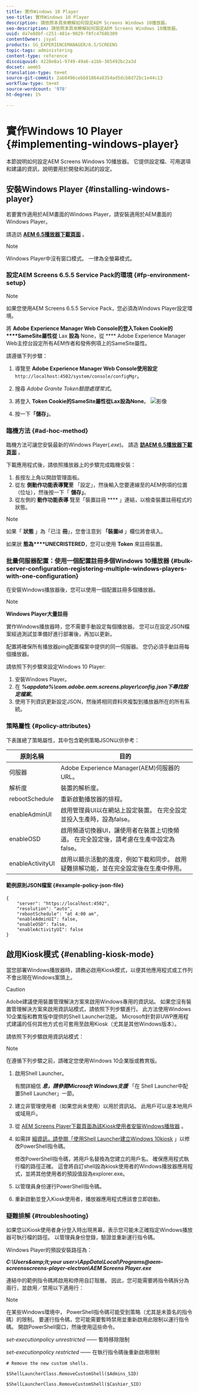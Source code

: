 ```yaml
---
title: 實作Windows 10 Player
seo-title: 實作Windows 10 Player
description: 請依照本頁來瞭解如何設定AEM Screens Windows 10播放器。
seo-description: 請依照本頁來瞭解如何設定AEM Screens Windows 10播放器。
uuid: da7e88bf-c251-481e-9029-f8fc4768b309
contentOwner: jsyal
products: SG_EXPERIENCEMANAGER/6.5/SCREENS
topic-tags: administering
content-type: reference
discoiquuid: 4228e8a1-9749-49a6-a1bb-365492bc2a3d
docset: aem65
translation-type: tm+mt
source-git-commit: 2ab8496cebb81864a8354ad5dcb8d72bc1e44c13
workflow-type: tm+mt
source-wordcount: '978'
ht-degree: 1%

---
```



# 實作Windows 10 Player {#implementing-windows-player}

本節說明如何設定AEM Screens Windows 10播放器。 它提供設定檔、可用選項和建議的資訊，說明要用於開發和測試的設定。

## 安裝Windows Player {#installing-windows-player}

若要實作適用於AEM畫面的Windows Player，請安裝適用於AEM畫面的Windows Player。

請造訪 [**AEM 6.5播放器下載頁面**](https://download.macromedia.com/screens/) 。

>[!NOTE]
>Windows Player中沒有窗口模式。 一律為全螢幕模式。

### 設定AEM Screens 6.5.5 Service Pack的環境 {#fp-environment-setup}

>[!NOTE]
>如果您使用AEM Screens 6.5.5 Service Pack，您必須為Windows Player設定環境。

將 **Adobe Experience Manager Web Console的登入Token Cookie的****SameSite屬性從** Lax **設為** None，從 **** Adobe Experience Manager Web主控台設定所有AEM作者和發佈例項上的SameSite屬性。

請遵循下列步驟：

1. 導覽至 **Adobe Experience Manager Web Console使用設定**`http://localhost:4502/system/console/configMgr`。

1. 搜尋 *Adobe Granite Token驗證處理常式*。

1. 將登入 **Token Cookie的SameSite屬性從****Lax設為****None**。
   ![影像](/help/user-guide/assets/granite-updates.png)

1. 按一下&#x200B;**「儲存」**。

### 臨機方法 {#ad-hoc-method}

臨機方法可讓您安裝最新的Windows Player(*.exe*)。 請造 [**訪AEM 6.5播放器下載頁面**](https://download.macromedia.com/screens/) 。

下載應用程式後，請依照播放器上的步驟完成臨機安裝：

1. 長按左上角以開啟管理面板。
1. 從左 **側動作功能表導覽至** 「設定」，然後輸入您要連線至的AEM例項的位置（位址），然後按一下「 **儲存」**。
1. 從左側的 **動作功能表導** 覽至「裝置註冊 **** 」連結，以檢查裝置註冊程式的狀態。

>[!NOTE]
>
>如果「 **狀態** 」為「已注 **冊**」，您會注意到 **「裝置id** 」欄位將會填入。
>
>如果狀 **態為****UNECRISTERED**，您可以使用 **Token** 來註冊裝置。

### 批量伺服器配置：使用一個配置註冊多個Windows 10播放器 {#bulk-server-configuration-registering-multiple-windows-players-with-one-configuration}

在安裝Windows播放器後，您可以使用一個配置註冊多個播放器。

>[!NOTE]
>
>**Windows Player大量註冊**
>
>實作Windows播放器時，您不需要手動設定每個播放器。 您可以在設定JSON檔案經過測試並準備好進行部署後，再加以更新。
>
>配置將確保所有播放器ping配置檔案中提供的同一伺服器。 您仍必須手動註冊每個播放器。

請依照下列步驟來設定Windows 10 Player:

1. 安裝Windows Player。
1. 在 ***%appdata%\com.adobe.aem.screens.player\config.json下尋找設定檔案***。
1. 使用下列資訊更新設定JSON，然後將相同資料夾複製到播放器所在的所有系統。

### 策略屬性 {#policy-attributes}

下表匯總了策略屬性，其中包含範例策略JSON以供參考：

| **原則名稱** | **目的** |
|---|---|
| 伺服器 | Adobe Experience Manager(AEM)伺服器的URL。 |
| 解析度 | 裝置的解析度。 |
| rebootSchedule | 重新啟動播放器的排程。 |
| enableAdminUI | 啟用管理員UI以在網站上設定裝置。 在完全設定並投入生產時，設為false。 |
| enableOSD | 啟用頻道切換器UI，讓使用者在裝置上切換頻道。 在完全設定後，請考慮在生產中設定為false。 |
| enableActivityUI | 啟用以顯示活動的進度，例如下載和同步。 啟用疑難排解功能，並在完全設定後在生產中停用。 |

#### 範例原則JSON檔案 {#example-policy-json-file}

```
{
    "server": "https://localhost:4502",
    "resolution": "auto",
    "rebootSchedule": "at 4:00 am",
    "enableAdminUI": false,
    "enableOSD": false,
    "enableActivityUI": false
}
```

## 啟用Kiosk模式 {#enabling-kiosk-mode}

當您部署Windows播放器時，請務必啟用Kiosk模式，以便其他應用程式或工作列不會出現在Windows案頭上。

>[!CAUTION]
>
>Adobe建議使用裝置管理解決方案來啟用Windows專用的資訊站。 如果您沒有裝置管理解決方案來啟用資訊站模式，請依照下列步驟進行。 此方法使用Windows 10企業版和教育版中提供的Shell Launcher功能。 Microsoft針對非UWP應用程式建議的任何其他方式也可套用至啟用Kiosk（尤其是其他Windows版本）。

請依照下列步驟啟用資訊站模式：

>[!NOTE]
>
>在遵循下列步驟之前，請確定您使用Windows 10企業版或教育版。

1. 啟用Shell Launcher。

   有關詳細信 ***息，請參閱Microsoft Windows支援*** 「在 **[](https://docs.microsoft.com/en-us/windows-hardware/customize/enterprise/shell-launcher)** Shell Launcher中配置Shell Launcher」一節。

1. 建立非管理使用者（如果您尚未使用）以用於資訊站。 此用戶可以是本地用戶或域用戶。
1. 從 [AEM Screens Player下載頁面為該Kiosk使用者安裝Windows播放器](https://download.macromedia.com/screens/) 。
1. 如需詳 [細資訊，請參閱「使用Shell Launcher建立Windows 10kiosk](https://docs.microsoft.com/en-us/windows/configuration/kiosk-shelllauncher) 」以修改PowerShell指令碼。

   修改PowerShell指令碼，將用戶名替換為您建立的用戶名。 確保應用程式執行檔的路徑正確。 這會將自訂shell設為kiosk使用者的Windows播放器應用程式，並將其他使用者的預設值設為explorer.exe。

1. 以管理員身份運行PowerShell指令碼。
1. 重新啟動並登入Kiosk使用者，播放器應用程式應該會立即啟動。

### 疑難排解 {#troubleshooting}

如果您以Kiosk使用者身分登入時出現黑幕，表示您可能未正確指定Windows播放器可執行檔的路徑。 以管理員身份登錄，驗證並重新運行指令碼。

Windows Player的預設安裝路徑為：

***C:\Users\&amp;lt;your user>\AppData\Local\Programs\@aem-screensscreens-player-electron\AEM Screens Player.exe***

連結中的範例指令碼將啟用和停用自訂殼層。 因此，您可能需要將指令碼拆分為兩行，並啟用／禁用以下適用行：

>[!NOTE]
>
>在某些Windows環境中， PowerShell指令碼可能受到策略（尤其是未簽名的指令碼）的限制。 要運行指令碼，您可能需要暫時禁用並重新啟用此限制以運行指令碼。 開啟PowerShell窗口，然後使用這些命令。
>
>*set-executionpolicy unrestricted* —— 暫時移除限制
>
>*set-executionpolicy restricted* —— 在執行指令碼後重新啟用限制

```
# Remove the new custom shells.

$ShellLauncherClass.RemoveCustomShell($Admins_SID)

$ShellLauncherClass.RemoveCustomShell($Cashier_SID)
```

